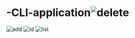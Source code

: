 # -CLI-application![delete](https://github.com/Bianca10/-CLI-application/assets/122627772/b69da9d4-2f94-42d3-8789-cef67d4e295a)
![add](https://github.com/Bianca10/-CLI-application/assets/122627772/998555b8-5125-4b58-8e25-ec549869706e)
![id](https://github.com/Bianca10/-CLI-application/assets/122627772/4bd688a4-9b5a-433c-bf91-9ed25342a6ee)
![list](https://github.com/Bianca10/-CLI-application/assets/122627772/95f60d71-727c-4901-a672-4b27bd271bb3)
